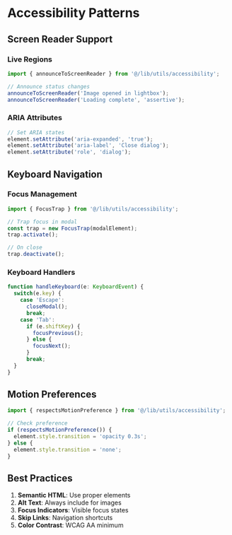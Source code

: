 # Accessibility Patterns

## Screen Reader Support

### Live Regions

```typescript
import { announceToScreenReader } from '@/lib/utils/accessibility';

// Announce status changes
announceToScreenReader('Image opened in lightbox');
announceToScreenReader('Loading complete', 'assertive');
```

### ARIA Attributes

```typescript
// Set ARIA states
element.setAttribute('aria-expanded', 'true');
element.setAttribute('aria-label', 'Close dialog');
element.setAttribute('role', 'dialog');
```

## Keyboard Navigation

### Focus Management

```typescript
import { FocusTrap } from '@/lib/utils/accessibility';

// Trap focus in modal
const trap = new FocusTrap(modalElement);
trap.activate();

// On close
trap.deactivate();
```

### Keyboard Handlers

```typescript
function handleKeyboard(e: KeyboardEvent) {
  switch(e.key) {
    case 'Escape':
      closeModal();
      break;
    case 'Tab':
      if (e.shiftKey) {
        focusPrevious();
      } else {
        focusNext();
      }
      break;
  }
}
```

## Motion Preferences

```typescript
import { respectsMotionPreference } from '@/lib/utils/accessibility';

// Check preference
if (respectsMotionPreference()) {
  element.style.transition = 'opacity 0.3s';
} else {
  element.style.transition = 'none';
}
```

## Best Practices

1. **Semantic HTML**: Use proper elements
2. **Alt Text**: Always include for images
3. **Focus Indicators**: Visible focus states
4. **Skip Links**: Navigation shortcuts
5. **Color Contrast**: WCAG AA minimum